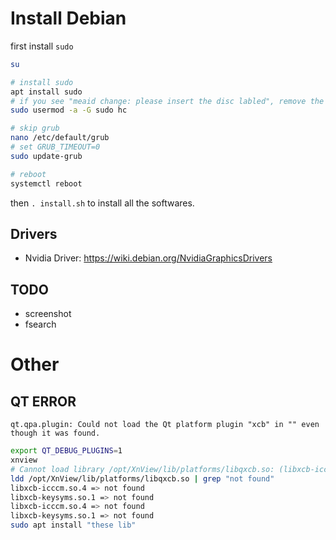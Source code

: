 # Install Debian

first install `sudo`

```sh
su

# install sudo
apt install sudo
# if you see "meaid change: please insert the disc labled", remove the "cdrom" line in /etc/apt/sources.list
sudo usermod -a -G sudo hc

# skip grub
nano /etc/default/grub
# set GRUB_TIMEOUT=0
sudo update-grub

# reboot
systemctl reboot
```

then `. install.sh` to install all the softwares.

## Drivers

- Nvidia Driver: https://wiki.debian.org/NvidiaGraphicsDrivers

## TODO

- screenshot
- fsearch

# Other

## QT ERROR

`qt.qpa.plugin: Could not load the Qt platform plugin "xcb" in "" even though it was found.`

```sh
export QT_DEBUG_PLUGINS=1
xnview
# Cannot load library /opt/XnView/lib/platforms/libqxcb.so: (libxcb-icccm.so.4: cannot open shared object file:   > No such file or directory)
ldd /opt/XnView/lib/platforms/libqxcb.so | grep "not found"
libxcb-icccm.so.4 => not found
libxcb-keysyms.so.1 => not found
libxcb-icccm.so.4 => not found
libxcb-keysyms.so.1 => not found
sudo apt install "these lib"
```
